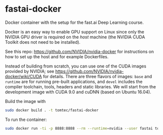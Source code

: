 # fastai-docker
Docker container with the setup for the fast.ai Deep Learning course.

Docker is an easy way to enable GPU support on Linux since only the NVIDIA GPU
driver is required on the *host* machine (the NVIDIA CUDA Toolkit does not need 
to be installed).

See this repo: https://github.com/NVIDIA/nvidia-docker for instructions on how to
set up the host and for example Dockerfiles.

Instead of building from scratch, you can use one of the CUDA images provided by
NVIDIA; see https://github.com/NVIDIA/nvidia-docker/wiki/CUDA for details. There
are three flavors of images: `base` and `runtime` are for running pre-built
applications, and `devel` includes the compiler toolchain, tools, headers and 
static libraries. We will start from the development image with CUDA 9.0 and 
cuDNN (based on Ubuntu 16.04).

Build the image with
``` bash
sudo docker build . -t tomtec/fastai-docker
```

To run the container:
``` bash
sudo docker run -ti -p 8888:8888 --rm --runtime=nvidia --user fastai tomtec/fastai-docker
```
